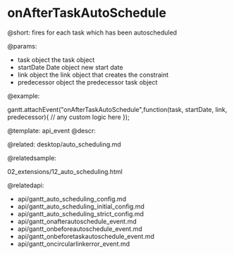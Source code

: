 onAfterTaskAutoSchedule
=============

@short:
	fires for each task which has been autoscheduled

@params:
- task				object			the task object
- startDate			Date object		new start date
- link				object			the link object that creates the constraint
- predecessor		object			the predecessor task object


@example:

gantt.attachEvent("onAfterTaskAutoSchedule",function(task, startDate, link, predecessor){
    // any custom logic here
});

@template:	api_event
@descr:


@related:
desktop/auto_scheduling.md

@relatedsample:

02_extensions/12_auto_scheduling.html

@relatedapi:

- api/gantt_auto_scheduling_config.md
- api/gantt_auto_scheduling_initial_config.md
- api/gantt_auto_scheduling_strict_config.md
- api/gantt_onafterautoschedule_event.md
- api/gantt_onbeforeautoschedule_event.md
- api/gantt_onbeforetaskautoschedule_event.md
- api/gantt_oncircularlinkerror_event.md